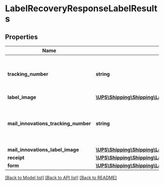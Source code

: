 # LabelRecoveryResponseLabelResults

## Properties
Name | Type | Description | Notes
------------ | ------------- | ------------- | -------------
**tracking_number** | **string** | Package Tracking number.  Package 1Z number. Returned only if TrackingNumber or Combination of Reference Number and Shipper Number present in request. | [optional] 
**label_image** | [**\UPS\Shipping\Shipping\LabelResultsLabelImage**](LabelResultsLabelImage.md) |  | [optional] 
**mail_innovations_tracking_number** | **string** | Mail Innovations Tracking Number.  Applicable for Single Mail Innovations Returns and Dual Mail Innovations Returns shipment. Returned only if MailInnovationsTrackingNumber is provided in request. | [optional] 
**mail_innovations_label_image** | [**\UPS\Shipping\Shipping\LabelResultsMailInnovationsLabelImage**](LabelResultsMailInnovationsLabelImage.md) |  | [optional] 
**receipt** | [**\UPS\Shipping\Shipping\LabelResultsReceipt**](LabelResultsReceipt.md) |  | [optional] 
**form** | [**\UPS\Shipping\Shipping\LabelResultsForm**](LabelResultsForm.md) |  | [optional] 

[[Back to Model list]](../../README.md#documentation-for-models) [[Back to API list]](../../README.md#documentation-for-api-endpoints) [[Back to README]](../../README.md)

